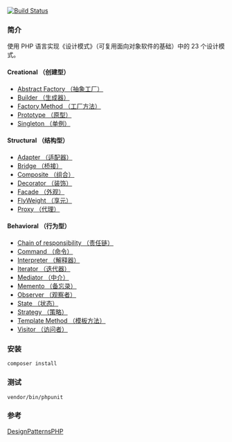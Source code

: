 [![Build Status](https://travis-ci.org/alitain/design-pattern.svg?branch=master)](https://travis-ci.org/alitain/design-pattern)

### 简介
使用 PHP 语言实现《设计模式》（可复用面向对象软件的基础）中的 23 个设计模式。

#### Creational （创建型）

* [Abstract Factory （抽象工厂）](https://github.com/alitain/design-pattern/blob/master/docs/creational/abstract_factory.md)
* [Builder （生成器）](https://github.com/alitain/design-pattern/blob/master/docs/creational/builder.md)
* [Factory Method （工厂方法）](https://github.com/alitain/design-pattern/blob/master/docs/creational/factory_method.md)
* [Prototype （原型）](https://github.com/alitain/design-pattern/blob/master/docs/creational/prototype.md)
* [Singleton （单例）](https://github.com/alitain/design-pattern/blob/master/docs/creational/singleton.md)

#### Structural （结构型）

* [Adapter （适配器）](https://github.com/alitain/design-pattern/blob/master/docs/structural/adapter.md)
* [Bridge （桥接）](https://github.com/alitain/design-pattern/blob/master/docs/structural/bridge.md)
* [Composite （组合）](https://github.com/alitain/design-pattern/blob/master/docs/structural/composite.md)
* [Decorator （装饰）](https://github.com/alitain/design-pattern/blob/master/docs/structural/decorator.md)
* [Facade （外观）](https://github.com/alitain/design-pattern/blob/master/docs/structural/facade.md)
* [FlyWeight （享元）](https://github.com/alitain/design-pattern/blob/master/docs/structural/flyweight.md)
* [Proxy （代理）](https://github.com/alitain/design-pattern/blob/master/docs/structural/proxy.md)

#### Behavioral （行为型）

* [Chain of responsibility （责任链）](https://github.com/alitain/design-pattern/blob/master/docs/behavioral/chain_of_responsibility.md)
* [Command （命令）](https://github.com/alitain/design-pattern/blob/master/docs/behavioral/command.md)
* [Interpreter （解释器）](https://github.com/alitain/design-pattern/blob/master/docs/behavioral/interpreter.md)
* [Iterator （迭代器）](https://github.com/alitain/design-pattern/blob/master/docs/behavioral/iterator.md)
* [Mediator （中介）](https://github.com/alitain/design-pattern/blob/master/docs/behavioral/mediator.md)
* [Memento （备忘录）](https://github.com/alitain/design-pattern/blob/master/docs/behavioral/memento.md)
* [Observer （观察者）](https://github.com/alitain/design-pattern/blob/master/docs/behavioral/observer.md)
* [State （状态）](https://github.com/alitain/design-pattern/blob/master/docs/behavioral/state.md)
* [Strategy （策略）](https://github.com/alitain/design-pattern/blob/master/docs/behavioral/strategy.md)
* [Template Method （模板方法）](https://github.com/alitain/design-pattern/blob/master/docs/behavioral/template_method.md)
* [Visitor （访问者）](https://github.com/alitain/design-pattern/blob/master/docs/behavioral/visitor.md)

### 安装
```
composer install
```

### 测试
```
vendor/bin/phpunit
```

### 参考

[DesignPatternsPHP](https://github.com/domnikl/DesignPatternsPHP)
